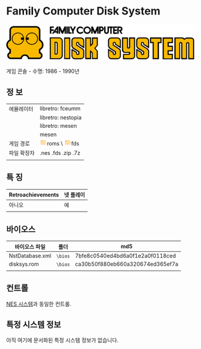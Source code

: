 # Family Computer Disk System

![](title.png)

게임 콘솔 - 수명: 1986 - 1990년


## 정 보

|||
|---|---|
| 에뮬레이터 | libretro: fceumm |
|  | libretro: nestopia |
|  | libretro: mesen |
|  | mesen |
| 게임 경로 | ![](../../icon.png)roms \ ![](../../icon.png)fds |
| 파일 확장자 | .nes .fds .zip .7z |
|||


## 특 징

| Retroachievements | 넷 플레이 |
|---|---|
| 아니오 | 예 |
|||


## 바이오스

| 바이오스 파일 | 폴더 | md5 |
|---|---|---|
| NstDatabase.xml | `\bios` | 7bfe8c0540ed4bd6a0f1e2a0f0118ced |
| disksys.rom | `\bios` | ca30b50f880eb660a320674ed365ef7a |
|||


## 컨트롤

[NES 시스템](https://wiki.retrobat.org/systems-and-emulators/supported-game-systems/game-consoles/nintendo-game-consoles/nintendo-entertainment-system-family-computer#controls)과 동일한 컨트롤.


## 특정 시스템 정보

아직 여기에 문서화된 특정 시스템 정보가 없습니다.